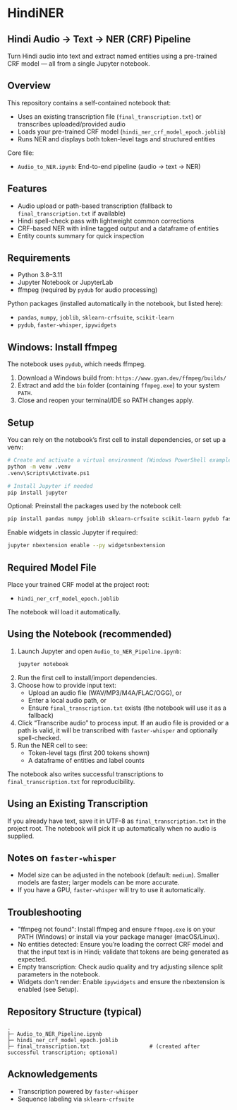 # HindiNER

## Hindi Audio → Text → NER (CRF) Pipeline

Turn Hindi audio into text and extract named entities using a pre-trained CRF model — all from a single Jupyter notebook.

## Overview
This repository contains a self-contained notebook that:
- Uses an existing transcription file (`final_transcription.txt`) or transcribes uploaded/provided audio
- Loads your pre-trained CRF model (`hindi_ner_crf_model_epoch.joblib`)
- Runs NER and displays both token-level tags and structured entities

Core file:
- `Audio_to_NER.ipynb`: End-to-end pipeline (audio → text → NER)

## Features
- Audio upload or path-based transcription (fallback to `final_transcription.txt` if available)
- Hindi spell-check pass with lightweight common corrections
- CRF-based NER with inline tagged output and a dataframe of entities
- Entity counts summary for quick inspection

## Requirements
- Python 3.8–3.11
- Jupyter Notebook or JupyterLab
- ffmpeg (required by `pydub` for audio processing)

Python packages (installed automatically in the notebook, but listed here):
- `pandas`, `numpy`, `joblib`, `sklearn-crfsuite`, `scikit-learn`
- `pydub`, `faster-whisper`, `ipywidgets`

## Windows: Install ffmpeg
The notebook uses `pydub`, which needs ffmpeg.
1. Download a Windows build from: `https://www.gyan.dev/ffmpeg/builds/`
2. Extract and add the `bin` folder (containing `ffmpeg.exe`) to your system `PATH`.
3. Close and reopen your terminal/IDE so PATH changes apply.

## Setup
You can rely on the notebook’s first cell to install dependencies, or set up a venv:

```bash
# Create and activate a virtual environment (Windows PowerShell example)
python -m venv .venv
.venv\Scripts\Activate.ps1

# Install Jupyter if needed
pip install jupyter
```

Optional: Preinstall the packages used by the notebook cell:
```bash
pip install pandas numpy joblib sklearn-crfsuite scikit-learn pydub faster-whisper ipywidgets
```

Enable widgets in classic Jupyter if required:
```bash
jupyter nbextension enable --py widgetsnbextension
```

## Required Model File
Place your trained CRF model at the project root:
- `hindi_ner_crf_model_epoch.joblib`

The notebook will load it automatically.

## Using the Notebook (recommended)
1. Launch Jupyter and open `Audio_to_NER_Pipeline.ipynb`:
   ```bash
   jupyter notebook
   ```
2. Run the first cell to install/import dependencies.
3. Choose how to provide input text:
   - Upload an audio file (WAV/MP3/M4A/FLAC/OGG), or
   - Enter a local audio path, or
   - Ensure `final_transcription.txt` exists (the notebook will use it as a fallback)
4. Click “Transcribe audio” to process input. If an audio file is provided or a path is valid, it will be transcribed with `faster-whisper` and optionally spell-checked.
5. Run the NER cell to see:
   - Token-level tags (first 200 tokens shown)
   - A dataframe of entities and label counts

The notebook also writes successful transcriptions to `final_transcription.txt` for reproducibility.

## Using an Existing Transcription
If you already have text, save it in UTF-8 as `final_transcription.txt` in the project root. The notebook will pick it up automatically when no audio is supplied.

## Notes on `faster-whisper`
- Model size can be adjusted in the notebook (default: `medium`). Smaller models are faster; larger models can be more accurate.
- If you have a GPU, `faster-whisper` will try to use it automatically.

## Troubleshooting
- "ffmpeg not found": Install ffmpeg and ensure `ffmpeg.exe` is on your PATH (Windows) or install via your package manager (macOS/Linux).
- No entities detected: Ensure you’re loading the correct CRF model and that the input text is in Hindi; validate that tokens are being generated as expected.
- Empty transcription: Check audio quality and try adjusting silence split parameters in the notebook.
- Widgets don’t render: Enable `ipywidgets` and ensure the nbextension is enabled (see Setup).

## Repository Structure (typical)
```
.
├─ Audio_to_NER_Pipeline.ipynb
├─ hindi_ner_crf_model_epoch.joblib
├─ final_transcription.txt                   # (created after successful transcription; optional)
```

## Acknowledgements
- Transcription powered by `faster-whisper`
- Sequence labeling via `sklearn-crfsuite`
